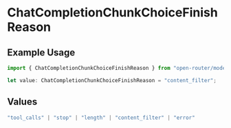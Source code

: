 # ChatCompletionChunkChoiceFinishReason

## Example Usage

```typescript
import { ChatCompletionChunkChoiceFinishReason } from "open-router/models";

let value: ChatCompletionChunkChoiceFinishReason = "content_filter";
```

## Values

```typescript
"tool_calls" | "stop" | "length" | "content_filter" | "error"
```